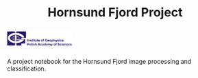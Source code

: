 # <p align="center"> Hornsund Fjord Project </p> <img src="https://github.com/jcbw/Hornsund_Project/blob/main/IGF%20EN%20colour.png" width=30% height=40%>


A project notebook for the Hornsund Fjord image processing and classification.
